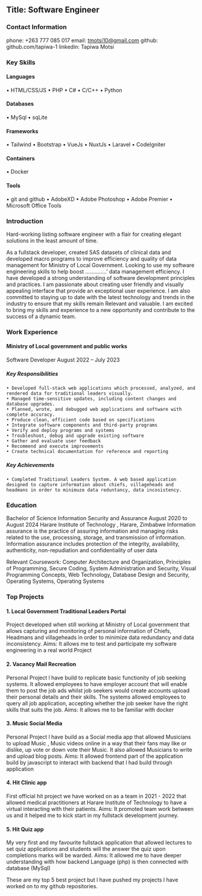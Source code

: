 ## Title: Software Engineer

### Contact Information

phone: +263 777 085 017
email: tmotsi10@gmail.com
github: github.com/tapiwa-1
linkedin: Tapiwa Motsi

### Key Skills

#### Languages
• HTML/CSS/JS
• PHP
• C#
• C/C++
• Python

#### Databases
• MySql
• sqLite

#### Frameworks
• Tailwind
• Bootstrap
• VueJs
• NuxtJs
• Laravel
• CodeIgniter

#### Containers
• Docker

#### Tools
• git and github
• AdobeXD
• Adobe Photoshop
• Adobe Premier
• Microsoft Office Tools

### Introduction

<p>Hard-working listing software engineer with a flair for creating elegant solutions in the least amount of time.</p>
<p>As a fullstack developer, created SAS datasets of clinical data and developed macro programs to improve efficiency and quality of data management for Ministry of Local Government. Looking to use my software engineering skills to help boost ..............’ data management efficiency.
I have developed a strong understanding of software development principles and practices. I am passionate about creating user friendly and visually appealing interface that provide an exceptional user experience. I am also committed to staying up to date with the latest technology and trends in the industry to ensure that my skills remain Relevant and valuable.
I am excited to bring my skills and experience to a new opportunity and contribute to the success of a dynamic team.</p>

### Work Experience

#### Ministry of Local government and public works 

Software Developer	August 2022 – July 2023

##### Key Responsibilities

    • Developed full-stack web applications which processed, analyzed, and rendered data for traditional leaders visually.
    • Managed time-sensitive updates, including content changes and database upgrades.
    • Planned, wrote, and debugged web applications and software with complete accuracy.
    • Produce clean, efficient code based on specifications 
    • Integrate software components and third-party programs 
    • Verify and deploy programs and systems 
    • Troubleshoot, debug and upgrade existing software 
    • Gather and evaluate user feedback 
    • Recommend and execute improvements 
    • Create technical documentation for reference and reporting
      
##### Key Achievements
    • Completed Traditional Leaders System. A web based application designed to capture information about chiefs, villageheads and headmans in order to minimuze data reduntancy, data incosistency.

### Education
Bachelor of Science Information Security and Assurance 		August 2020 to August 2024
Harare Institute of Technology , Harare, Zimbabwe
Information assurance is the practice of assuring information and managing risks related to the use, processing, storage, and transmission of information. Information assurance includes protection of the integrity, availability, authenticity, non-repudiation and confidentiality of user data

Relevant Coursework: Computer Architecture and Organization, Principles of Programming, Secure Coding, System Administration and Security, Visual Programming Concepts, Web Technology, Database Design and Security, Operating Systems, Operating Systems

### Top Projects

#### 1. Local Government Traditional Leaders Portal
Project developed when still working at Ministry of Local government that allows capturing and monitoring of personal information of Chiefs, Headmans and villageheads in order to minimize data redundancy and data inconsistency.
Aims: It allows me to test and participate my software engineering in a real world Project

#### 2. Vacancy Mail Recreation
Personal Project l have build to replicate basic functionity of job seeking systems. It allowed employees to have employer account that will enable them to post the job ads whilst job seekers would create accounts upload their personal details and their skills. The systems allowed employees to query all job application, accepting whether the job seeker have the right skills that suits the job.
Aims: It allows me to be familiar with docker

#### 3. Music Social Media
Personal Project l have build as a Social media app that allowed Musicians to upload Music , Music videos online in a way that their fans may like or dislike, up vote or down vote their Music. It also allowed Musicians to write and upload blog posts.
Aims: It allowed frontend part of the application build by javascript to interact with backend that l had build through application

#### 4. Hit Clinic app
First official hit project we have worked on as a team in 2021 - 2022 that allowed medical practitioners at Harare Institute of Technology to have a virtual interacting with their patients.
Aims: It promoted team work between us and it helped me to kick start in my fullstack development journey.

#### 5. Hit Quiz app
My very first and my favourite fullstack application that allowed lectures to set quiz applications and students will the answer the  quiz upon completions marks will be warded.
Aims: It allowed me to have deeper understanding with how backend Language (php) is then connected with database (MySql)

These are my top 5 best project but l have pushed my projects l have worked on to my github repositories.


